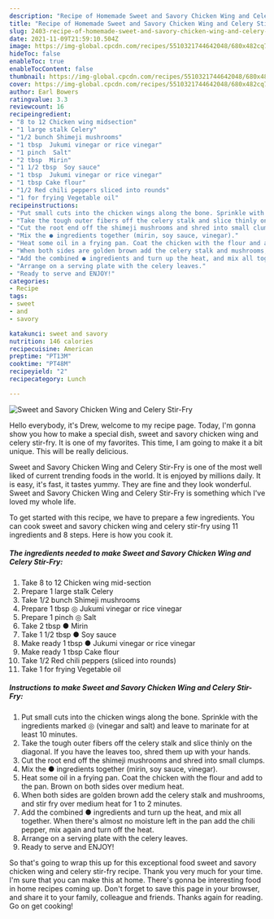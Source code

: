 ```yaml
---
description: "Recipe of Homemade Sweet and Savory Chicken Wing and Celery Stir-Fry"
title: "Recipe of Homemade Sweet and Savory Chicken Wing and Celery Stir-Fry"
slug: 2403-recipe-of-homemade-sweet-and-savory-chicken-wing-and-celery-stir-fry
date: 2021-11-09T21:59:10.504Z
image: https://img-global.cpcdn.com/recipes/5510321744642048/680x482cq70/sweet-and-savory-chicken-wing-and-celery-stir-fry-recipe-main-photo.jpg
hideToc: false
enableToc: true
enableTocContent: false
thumbnail: https://img-global.cpcdn.com/recipes/5510321744642048/680x482cq70/sweet-and-savory-chicken-wing-and-celery-stir-fry-recipe-main-photo.jpg
cover: https://img-global.cpcdn.com/recipes/5510321744642048/680x482cq70/sweet-and-savory-chicken-wing-and-celery-stir-fry-recipe-main-photo.jpg
author: Earl Bowers
ratingvalue: 3.3
reviewcount: 16
recipeingredient:
- "8 to 12 Chicken wing midsection"
- "1 large stalk Celery"
- "1/2 bunch Shimeji mushrooms"
- "1 tbsp  Jukumi vinegar or rice vinegar"
- "1 pinch  Salt"
- "2 tbsp  Mirin"
- "1 1/2 tbsp  Soy sauce"
- "1 tbsp  Jukumi vinegar or rice vinegar"
- "1 tbsp Cake flour"
- "1/2 Red chili peppers sliced into rounds"
- "1 for frying Vegetable oil"
recipeinstructions:
- "Put small cuts into the chicken wings along the bone. Sprinkle with the ingredients marked ◎ (vinegar and salt) and leave to marinate for at least 10 minutes."
- "Take the tough outer fibers off the celery stalk and slice thinly on the diagonal. If you have the leaves too, shred them up with your hands."
- "Cut the root end off the shimeji mushrooms and shred into small clumps."
- "Mix the ● ingredients together (mirin, soy sauce, vinegar)."
- "Heat some oil in a frying pan. Coat the chicken with the flour and add to the pan. Brown on both sides over medium heat."
- "When both sides are golden brown add the celery stalk and mushrooms, and stir fry over medium heat for 1 to 2 minutes."
- "Add the combined ● ingredients and turn up the heat, and mix all together. When there&#39;s almost no moisture left in the pan add the chili pepper, mix again and turn off the heat."
- "Arrange on a serving plate with the celery leaves."
- "Ready to serve and ENJOY!"
categories:
- Recipe
tags:
- sweet
- and
- savory

katakunci: sweet and savory 
nutrition: 146 calories
recipecuisine: American
preptime: "PT13M"
cooktime: "PT48M"
recipeyield: "2"
recipecategory: Lunch

---
```



![Sweet and Savory Chicken Wing and Celery Stir-Fry](https://img-global.cpcdn.com/recipes/5510321744642048/680x482cq70/sweet-and-savory-chicken-wing-and-celery-stir-fry-recipe-main-photo.jpg)

Hello everybody, it's Drew, welcome to my recipe page. Today, I'm gonna show you how to make a special dish, sweet and savory chicken wing and celery stir-fry. It is one of my favorites. This time, I am going to make it a bit unique. This will be really delicious.

Sweet and Savory Chicken Wing and Celery Stir-Fry is one of the most well liked of current trending foods in the world. It is enjoyed by millions daily. It is easy, it's fast, it tastes yummy. They are fine and they look wonderful. Sweet and Savory Chicken Wing and Celery Stir-Fry is something which I've loved my whole life.




To get started with this recipe, we have to prepare a few ingredients. You can cook sweet and savory chicken wing and celery stir-fry using 11 ingredients and 8 steps. Here is how you cook it.

<!--inarticleads1-->

##### The ingredients needed to make Sweet and Savory Chicken Wing and Celery Stir-Fry:

1. Take 8 to 12 Chicken wing mid-section
1. Prepare 1 large stalk Celery
1. Take 1/2 bunch Shimeji mushrooms
1. Prepare 1 tbsp ◎ Jukumi vinegar or rice vinegar
1. Prepare 1 pinch ◎ Salt
1. Take 2 tbsp ● Mirin
1. Take 1 1/2 tbsp ● Soy sauce
1. Make ready 1 tbsp ● Jukumi vinegar or rice vinegar
1. Make ready 1 tbsp Cake flour
1. Take 1/2 Red chili peppers (sliced into rounds)
1. Take 1 for frying Vegetable oil




<!--inarticleads2-->

##### Instructions to make Sweet and Savory Chicken Wing and Celery Stir-Fry:

1. Put small cuts into the chicken wings along the bone. Sprinkle with the ingredients marked ◎ (vinegar and salt) and leave to marinate for at least 10 minutes.
1. Take the tough outer fibers off the celery stalk and slice thinly on the diagonal. If you have the leaves too, shred them up with your hands.
1. Cut the root end off the shimeji mushrooms and shred into small clumps.
1. Mix the ● ingredients together (mirin, soy sauce, vinegar).
1. Heat some oil in a frying pan. Coat the chicken with the flour and add to the pan. Brown on both sides over medium heat.
1. When both sides are golden brown add the celery stalk and mushrooms, and stir fry over medium heat for 1 to 2 minutes.
1. Add the combined ● ingredients and turn up the heat, and mix all together. When there&#39;s almost no moisture left in the pan add the chili pepper, mix again and turn off the heat.
1. Arrange on a serving plate with the celery leaves.
1. Ready to serve and ENJOY!



So that's going to wrap this up for this exceptional food sweet and savory chicken wing and celery stir-fry recipe. Thank you very much for your time. I'm sure that you can make this at home. There's gonna be interesting food in home recipes coming up. Don't forget to save this page in your browser, and share it to your family, colleague and friends. Thanks again for reading. Go on get cooking!
